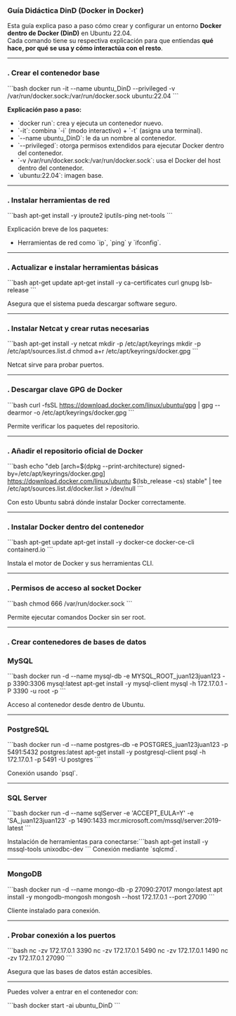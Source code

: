  
### Guía Didáctica DinD (Docker in Docker)

Esta guía explica paso a paso cómo crear y configurar un entorno **Docker dentro de Docker (DinD)** en Ubuntu 22.04.  
Cada comando tiene su respectiva explicación para que entiendas **qué hace, por qué se usa y cómo interactúa con el resto**.

---

### . Crear el contenedor base

\`\`\`bash
docker run -it --name ubuntu_DinD --privileged -v /var/run/docker.sock:/var/run/docker.sock ubuntu:22.04
\`\`\`

**Explicación paso a paso:**

- \`docker run\`: crea y ejecuta un contenedor nuevo.  
- \`-it\`: combina \`-i\` (modo interactivo) + \`-t\` (asigna una terminal).  
- \`--name ubuntu_DinD\`: le da un nombre al contenedor.  
- \`--privileged\`: otorga permisos extendidos para ejecutar Docker dentro del contenedor.  
- \`-v /var/run/docker.sock:/var/run/docker.sock\`: usa el Docker del host dentro del contenedor.  
- \`ubuntu:22.04\`: imagen base.

---

### . Instalar herramientas de red

\`\`\`bash
apt-get install -y iproute2 iputils-ping net-tools
\`\`\`

Explicación breve de los paquetes:  
- Herramientas de red como \`ip\`, \`ping\` y \`ifconfig\`.

---

### . Actualizar e instalar herramientas básicas

\`\`\`bash
apt-get update
apt-get install -y ca-certificates curl gnupg lsb-release
\`\`\`

Asegura que el sistema pueda descargar software seguro.

---

### . Instalar Netcat y crear rutas necesarias

\`\`\`bash
apt-get install -y netcat
mkdir -p /etc/apt/keyrings
mkdir -p /etc/apt/sources.list.d
chmod a+r /etc/apt/keyrings/docker.gpg
\`\`\`

Netcat sirve para probar puertos.

---

### . Descargar clave GPG de Docker

\`\`\`bash
curl -fsSL https://download.docker.com/linux/ubuntu/gpg | gpg --dearmor -o /etc/apt/keyrings/docker.gpg
\`\`\`

Permite verificar los paquetes del repositorio.

---

### . Añadir el repositorio oficial de Docker

\`\`\`bash
echo "deb [arch=$(dpkg --print-architecture) signed-by=/etc/apt/keyrings/docker.gpg] https://download.docker.com/linux/ubuntu $(lsb_release -cs) stable" | tee /etc/apt/sources.list.d/docker.list > /dev/null
\`\`\`

Con esto Ubuntu sabrá dónde instalar Docker correctamente.

---

### . Instalar Docker dentro del contenedor

\`\`\`bash
apt-get update
apt-get install -y docker-ce docker-ce-cli containerd.io
\`\`\`

Instala el motor de Docker y sus herramientas CLI.

---

### . Permisos de acceso al socket Docker

\`\`\`bash
chmod 666 /var/run/docker.sock
\`\`\`

Permite ejecutar comandos Docker sin ser root.

---

### . Crear contenedores de bases de datos

### MySQL

\`\`\`bash
docker run -d --name mysql-db -e MYSQL_ROOT_juan123juan123 -p 3390:3306 mysql:latest
apt-get install -y mysql-client
mysql -h 172.17.0.1 -P 3390 -u root -p
\`\`\`

Acceso al contenedor desde dentro de Ubuntu.

---

### PostgreSQL

\`\`\`bash
docker run -d --name postgres-db -e POSTGRES_juan123juan123 -p 5491:5432 postgres:latest
apt-get install -y postgresql-client
psql -h 172.17.0.1 -p 5491 -U postgres
\`\`\`

Conexión usando \`psql\`.

---

### SQL Server

\`\`\`bash
docker run -d --name sqlServer -e 'ACCEPT_EULA=Y' -e 'SA_juan123juan123' -p 1490:1433 mcr.microsoft.com/mssql/server:2019-latest
\`\`\`

Instalación de herramientas para conectarse:\`\`\`bash
apt-get install -y mssql-tools unixodbc-dev
\`\`\`
Conexión mediante \`sqlcmd\`.

---

### MongoDB

\`\`\`bash
docker run -d --name mongo-db -p 27090:27017 mongo:latest
apt install -y mongodb-mongosh
mongosh --host 172.17.0.1 --port 27090
\`\`\`

Cliente instalado para conexión.

---

### . Probar conexión a los puertos

\`\`\`bash
nc -zv 172.17.0.1 3390
nc -zv 172.17.0.1 5490
nc -zv 172.17.0.1 1490
nc -zv 172.17.0.1 27090
\`\`\`

Asegura que las bases de datos están accesibles.

---


Puedes volver a entrar en el contenedor con:

\`\`\`bash
docker start -ai ubuntu_DinD
\`\`\`